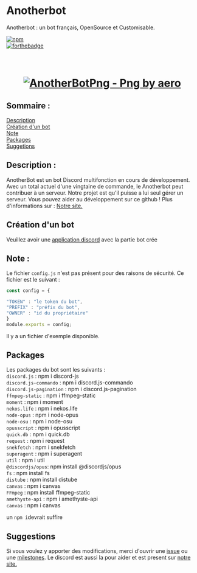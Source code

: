 # Anotherbot
Anotherbot : un bot français, OpenSource et Customisable.  
  
  
[![npm](https://img.shields.io/npm/v/github-buttons)](https://www.npmjs.com/github-buttons)  
[![forthebadge](https://forthebadge.com/images/badges/uses-js.svg)](https://fr.wikipedia.org/wiki/JavaScript)    
  
<h1 align="center">
  <br>
  <a href="https://github.com/Valdouz/readme_content/blob/main/misaki_mei__anotherbot.png"><img src="https://github.com/Valdouz/readme_content/blob/main/misaki_mei__anotherbot.png" alt="AnotherBotPng - Png by aero"></a>
</h1>  
  

## Sommaire :
  [Description](https://github.com/valdouz/another#description-)  
  [Création d'un bot](https://github.com/valdouz/another#création-dun-bot)  
  [Note](https://github.com/valdouz/another#note-)  
  [Packages](https://github.com/valdouz/another#packages)  
  [Suggetions](https://github.com/valdouz/another#suggestions)  

## Description :
AnotherBot est un bot Discord multifonction en cours de développement. Avec un total actuel d'une vingtaine de commande, le Anotherbot peut contribuer à un serveur. Notre projet est qu'il puisse a lui seul gérer un serveur.
Vous pouvez aider au développement sur ce github !
Plus d'informations sur : [Notre site.](https://anotherbot.tk/)

## Création d'un bot
Veuillez avoir une [application discord](https://discord.com/developers/applications) avec la partie bot crée   

## Note :
Le fichier `config.js` n'est pas présent pour des raisons de sécurité. Ce fichier est le suivant :

```js
const config = {

"TOKEN" : "le token du bot",
"PREFIX" : "préfix du bot",
"OWNER" : "id du propriétaire"
}
module.exports = config;
```  
  
Il y a un fichier d'exemple disponible.

## Packages 

Les packages du bot sont les suivants :  
`discord.js` : npm i discord-js  
`discord.js-commando` : npm i discord.js-commando  
`discord.js-pagination` : npm i discord.js-pagination  
`ffmpeg-static` : npm i ffmpeg-static  
`moment` : npm i moment  
`nekos.life` : npm i nekos.life  
`node-opus` : npm i node-opus  
`node-osu` : npm i node-osu  
`opusscript` : npm i opusscript  
`quick.db` : npm i quick.db  
`request` : npm i request  
`snekfetch` : npm i snekfetch  
`superagent` : npm i superagent  
`util` : npm i util  
`@discordjs/opus`: npm install @discordjs/opus  
`fs` : npm install fs  
`distube` : npm install distube  
`canvas` : npm i canvas  
`FFmpeg` : npm install ffmpeg-static  
`amethyste-api` : npm i amethyste-api  
`canvas` : npm i canvas  
  
un `npm i`devrait suffire

## Suggestions
Si vous voulez y apporter des modifications, merci d'ouvrir une [issue](https://github.com/Valdouz/anotherbot/issues
) ou une [milestones](https://github.com/Valdouz/anotherbot/milestones
).
Le discord est aussi la pour aider et est present sur [notre site.](https://anotherbot.tk/)
